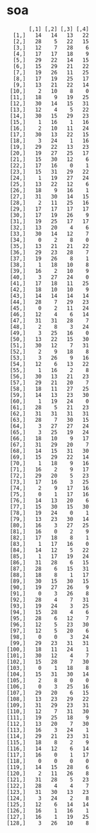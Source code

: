 # soa

           [,1] [,2] [,3] [,4]
      [1,]   14   14   13   22
      [2,]   28    5   22   15
      [3,]   12    7   28    6
      [4,]   17   17   18    9
      [5,]   29   22   14   15
      [6,]   15   29   21   22
      [7,]   19   26   11   25
      [8,]   17   19   25   17
      [9,]   13   21   22   14
     [10,]    2   10    8    0
     [11,]   18    9   19   25
     [12,]   30   14   15   31
     [13,]   12    4    5   22
     [14,]   30   15   29   23
     [15,]    1   16    1   16
     [16,]    2   10   11   24
     [17,]   30   13   22   15
     [18,]    3   24    1   16
     [19,]   29   22   13   23
     [20,]   19   27   25   17
     [21,]   15   30   12    6
     [22,]   17   16    0    1
     [23,]   15   31   29   22
     [24,]    1   19   27   24
     [25,]   13   22   12    6
     [26,]   18    9   16    1
     [27,]   31   30   14   15
     [28,]    2   11   25   16
     [29,]   17   17   17   17
     [30,]   17   19   26    9
     [31,]   19   25   17   17
     [32,]   13   20    4    6
     [33,]   30   14   12    7
     [34,]    0    2    8    0
     [35,]   13   21   21   22
     [36,]   29   23   28    7
     [37,]   19   26    8    1
     [38,]    1   18   10    8
     [39,]   16    2   10    9
     [40,]    3   27   24    0
     [41,]   17   18   11   25
     [42,]   18   10   10    9
     [43,]   14   14   14   14
     [44,]   28    7   29   23
     [45,]    0    2   11   24
     [46,]   12    4    6   14
     [47,]   31   31   28    7
     [48,]    2    8    3   24
     [49,]    3   25   16    0
     [50,]   13   22   15   30
     [51,]   30   12    7   31
     [52,]    2    9   18    8
     [53,]    3   26    9   16
     [54,]   12    6   13   22
     [55,]    1   16    2    8
     [56,]   30   13   21   23
     [57,]   29   21   20    7
     [58,]   18   11   27   25
     [59,]   14   13   23   30
     [60,]    1   19   24    0
     [61,]   28    5   21   23
     [62,]   31   31   31   31
     [63,]   28    7   30   15
     [64,]    3   27   27   24
     [65,]    3   25   19   24
     [66,]   18   10    9   17
     [67,]   31   29   20    7
     [68,]   14   15   31   30
     [69,]   15   29   22   14
     [70,]    1   18    9   16
     [71,]   16    2    9   17
     [72,]   29   20    5   23
     [73,]   17   16    3   25
     [74,]    2    9   17   16
     [75,]    0    1   17   16
     [76,]   14   13   20    6
     [77,]   15   30   15   30
     [78,]   19   24    0    1
     [79,]   13   23   30   14
     [80,]   16    3   27   25
     [81,]   16    0    2    9
     [82,]   17   18    8    1
     [83,]    1   17   16    0
     [84,]   14   12    5   22
     [85,]    1   17   19   24
     [86,]   31   28    6   15
     [87,]   28    6   15   31
     [88,]   18    8    1   17
     [89,]   30   15   30   15
     [90,]   19   27   26    9
     [91,]    0    3   26    8
     [92,]   28    4    7   31
     [93,]   19   24    3   25
     [94,]   15   28    4    6
     [95,]   28    6   12    7
     [96,]   12    5   23   30
     [97,]   12    5   20    6
     [98,]    0    0    3   24
     [99,]   29   23   31   31
    [100,]   18   11   24    1
    [101,]   30   12    4    7
    [102,]   15   28    7   30
    [103,]    0    1   18    8
    [104,]   15   31   30   14
    [105,]    2    8    0    0
    [106,]    0    3   25   16
    [107,]   29   20    6   15
    [108,]   13   23   29   22
    [109,]   31   29   23   31
    [110,]   12    7   31   30
    [111,]   19   25   18    9
    [112,]   13   20    7   30
    [113,]   16    3   24    1
    [114,]   29   21   23   31
    [115,]   18    8    2    9
    [116,]   14   12    6   14
    [117,]   16    0    1   17
    [118,]    0    0    0    0
    [119,]   14   15   28    6
    [120,]    2   11   26    8
    [121,]   31   28    5   23
    [122,]   28    4    4    7
    [123,]   31   30   13   23
    [124,]    3   24    2    8
    [125,]   12    6   14   14
    [126,]   16    1   16    1
    [127,]   16    1   19   25
    [128,]    3   26   10    8

